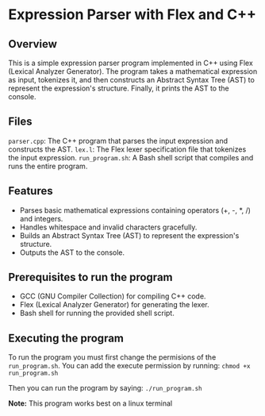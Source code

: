 # Expression Parser with Flex and C++

## Overview
This is a simple expression parser program implemented in C++ using Flex (Lexical Analyzer Generator). The program takes a mathematical expression as input, tokenizes it, and then constructs an Abstract Syntax Tree (AST) to represent the expression's structure. Finally, it prints the AST to the console.

## Files
`parser.cpp`: The C++ program that parses the input expression and constructs the AST.
`lex.l`: The Flex lexer specification file that tokenizes the input expression.
`run_program.sh`: A Bash shell script that compiles and runs the entire program.

## Features
- Parses basic mathematical expressions containing operators (+, -, *, /) and integers. 
- Handles whitespace and invalid characters gracefully.
- Builds an Abstract Syntax Tree (AST) to represent the expression's structure.
- Outputs the AST to the console.

## Prerequisites to run the program
- GCC (GNU Compiler Collection) for compiling C++ code.
- Flex (Lexical Analyzer Generator) for generating the lexer.
- Bash shell for running the provided shell script.

## Executing the program
To run the program you must first change the permisions of the `run_program.sh`. You can add the execute permission by running:
`chmod +x run_program.sh`

Then you can run the program by saying:
`./run_program.sh`

**Note:** This program works best on a linux terminal